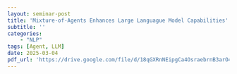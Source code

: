 ```yaml
---
layout: seminar-post
title: 'Mixture-of-Agents Enhances Large Languague Model Capabilities'
subtitle: ''
categories:
    - "NLP"
tags: [Agent, LLM]
date: 2025-03-04
pdf_url: 'https://drive.google.com/file/d/18qGXRnNEipgCa4OsraebrnB3arO41WUr/preview'
---
```

